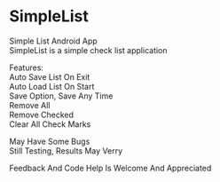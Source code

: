# SimpleList
Simple List Android App\
SimpleList is a simple check list application

Features:\
    Auto Save List On Exit\
    Auto Load List On Start\
    Save Option, Save Any Time\
    Remove All\
    Remove Checked\
    Clear All Check Marks
   
   
May Have Some Bugs\
Still Testing, Results May Verry


Feedback And Code Help Is Welcome And Appreciated 
